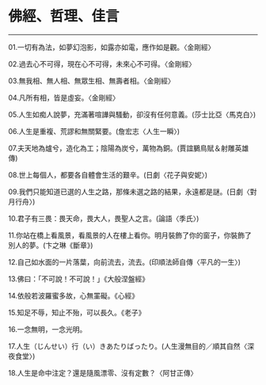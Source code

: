 # 佛經、哲理、佳言

---

01.一切有為法，如夢幻泡影，如露亦如電，應作如是觀。〈金剛經〉

02.過去心不可得，現在心不可得，未來心不可得。〈金剛經〉

03.無我相、無人相、無眾生相、無壽者相。〈金剛經〉

04.凡所有相，皆是虛妄。〈金剛經〉

05.人生如痴人說夢，充滿著喧譁與騷動，卻沒有任何意義。(莎士比亞〈馬克白〉)

06.人生是重複、荒謬和無關緊要。(詹宏志〈人生一瞬〉)

07.夫天地為爐兮，造化為工；陰陽為炭兮，萬物為銅。(賈誼鵩鳥賦＆射雕英雄傳)

08.世上每個人，都要各自體會生活的艱辛。(日劇〈花子與安妮〉)

09.我們只能知道已選的人生之路，那條未選之路的結果，永遠都是謎。(日劇〈對月行舟〉)

10.君子有三畏：畏天命，畏大人，畏聖人之言。(論語〈季氏〉)

11.你站在橋上看風景，看風景的人在樓上看你。明月裝飾了你的窗子，你裝飾了別人的夢。(卞之琳《斷章》)

12.自己如水面的一片落葉，向前流去，流去。(印順法師自傳〈平凡的一生〉)

13.佛曰：「不可說！不可說！」《大般涅盤經》

14.依般若波羅蜜多故，心無罣礙。《心經》

15.知足不辱，知止不殆，可以長久。《老子》

16.一念無明，一念光明。

17.人生（じんせい）行（い）きあたりばったり。(人生漫無目的／順其自然〈深夜食堂〉)

18.人生是命中注定？還是隨風漂零、沒有定數？〈阿甘正傳〉